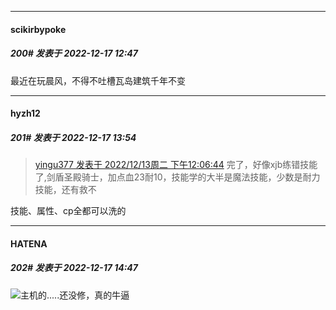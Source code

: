 

*****

####  scikirbypoke  
##### 200#       发表于 2022-12-17 12:47

最近在玩晨风，不得不吐槽瓦岛建筑千年不变



*****

####  hyzh12  
##### 201#       发表于 2022-12-17 13:54

<blockquote><a href="httphttps://bbs.saraba1st.com/2b/forum.php?mod=redirect&amp;goto=findpost&amp;pid=58918505&amp;ptid=2076027" target="_blank">yingu377 发表于 2022/12/13周二 下午12:06:44</a>
完了，好像xjb练错技能了,剑盾圣殿骑士，加点血23耐10，技能学的大半是魔法技能，少数是耐力技能，还有救不</blockquote>
技能、属性、cp全都可以洗的



*****

####  HATENA  
##### 202#       发表于 2022-12-17 14:47

<img src="https://static.saraba1st.com/image/smiley/face2017/067.png" referrerpolicy="no-referrer">主机的.....还没修，真的牛逼

